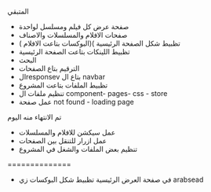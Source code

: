 المتبقي

- صفحة عرض كل فيلم ومسلسل لواحدة
- صفحات الافلام والمسلسلات والاصناف
- تظبيط شكل الصفحة الرئيسية )(البوكسات بتاعت الافلام )
- تظبيط اللينكات بتاعت الصفحة الرئيسية
- البحث
- الترقيم بتاع الصفحات
- الresponsev بتاع ال navbar
- تظبيط الملفات بتاعت المشروع
- تنظيم ملفات ال component- pages- css - store
- عمل صفحة not found - loading page

تم الانتهاء منه اليوم

- عمل سيكشن للافلام والمسلسلات
- عمل ازرار للتنقل بين الصفحات
- تنظيم بعض الملفات والشغل في المشروع

==============

- في صفحة العرض الرئيسية تظبيط شكل البوكسات زي arabsead

